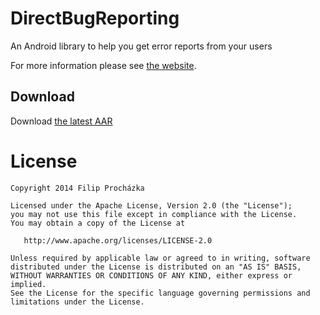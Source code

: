 DirectBugReporting
==================

An Android library to help you get error reports from your users

For more information please see [the website][1].


Download
--------

Download [the latest AAR][2]


License
=======

    Copyright 2014 Filip Procházka

    Licensed under the Apache License, Version 2.0 (the "License");
    you may not use this file except in compliance with the License.
    You may obtain a copy of the License at

       http://www.apache.org/licenses/LICENSE-2.0

    Unless required by applicable law or agreed to in writing, software
    distributed under the License is distributed on an "AS IS" BASIS,
    WITHOUT WARRANTIES OR CONDITIONS OF ANY KIND, either express or implied.
    See the License for the specific language governing permissions and
    limitations under the License.

 [1]: http://jacktech24.github.io/directbugreporting/
 [2]: https://github.com/jacktech24/DirectBugReporting/blob/master/library/build/outputs/aar/library.aar?raw=true
